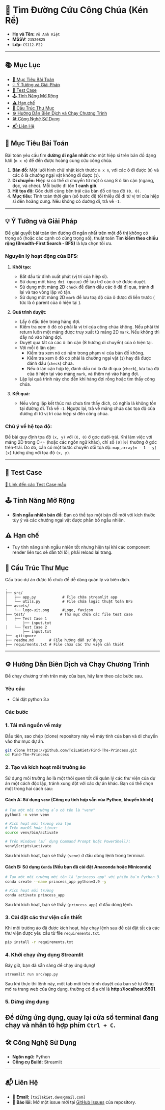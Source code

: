 # 🤴 Tìm Đường Cứu Công Chúa (Kén Rể)

- **Họ và Tên:** `Võ Anh Kiệt`
- **MSSV:** `23520825`
- **Lớp:** `CS112.P22`

---

## 📚 Mục Lục

- [🎯 Mục Tiêu Bài Toán](#-mục-tiêu-bài-toán)
- [💡 Ý Tưởng và Giải Pháp](#-ý-tưởng-và-giải-pháp)
- [📌 Test Case](#test-case)
- [🕹️ Tính Năng Mở Rộng](#tính-năng-mở-rộng)
- [⚠️ Hạn chế](#hạn-chế)
- [📂 Cấu Trúc Thư Mục](#-cấu-trúc-thư-mục)
- [⚙️ Hướng Dẫn Biên Dịch và Chạy Chương Trình](#️-hướng-dẫn-biên-dịch-và-chạy-chương-trình)
- [🛠️ Công Nghệ Sử Dụng](#️-công-nghệ-sử-dụng)
- [📬 Liên Hệ](#-liên-hệ)

## 🎯 Mục Tiêu Bài Toán

Bài toán yêu cầu tìm **đường đi ngắn nhất** cho một hiệp sĩ trên bản đồ dạng lưới (`m x n`) để đến được hoàng cung cứu công chúa.

1.  **Bản đồ:** Một lưới hình chữ nhật kích thước `m x n`, với các ô đi được (`0`) và các ô là chướng ngại vật không đi được (`1`).
2.  **Di chuyển:** Hiệp sĩ có thể di chuyển từ một ô sang 8 ô lân cận (ngang, dọc, và chéo). Mỗi bước đi tốn **1 canh giờ**.
3.  **Hệ tọa độ:** Góc dưới cùng bên trái của bản đồ có tọa độ `(0, 0)`.
4.  **Mục tiêu:** Tính toán thời gian (số bước đi) tối thiểu để đi từ vị trí của hiệp sĩ đến hoàng cung. Nếu không có đường đi, trả về `-1`.

---

## 💡 Ý Tưởng và Giải Pháp

Để giải quyết bài toán tìm đường đi ngắn nhất trên một đồ thị không có trọng số (hoặc các cạnh có cùng trọng số), thuật toán **Tìm kiếm theo chiều rộng (Breadth-First Search - BFS)** là lựa chọn tối ưu.

### Nguyên lý hoạt động của BFS:
1.  **Khởi tạo:**
    *   Bắt đầu từ đỉnh xuất phát (vị trí của hiệp sĩ).
    *   Sử dụng một `hàng đợi (queue)` để lưu trữ các ô sẽ được duyệt.
    *   Sử dụng một mảng 2D `check` để đánh dấu các ô đã đi qua, tránh đi lại và tạo vòng lặp vô tận.
    *   Sử dụng một mảng 2D `mark` để lưu toạ độ của ô được đi liền trước ( tức là ô parent của ô hiện tại ).

2.  **Quá trình duyệt:**
    *  Lấy ô đầu tiên trong hàng đợi.
    *  Kiểm tra xem ô đó có phải là vị trí của công chúa không. Nếu phải thì return luôn một mảng được truy xuất từ mảng 2D `mark`. Nếu không thì đẩy nó vào hàng đợi.
    *  Duyệt qua tất cả các ô lân cận (8 hướng di chuyển) của ô hiện tại.
    *  Với mỗi ô lân cận:
        *   Kiểm tra xem nó có nằm trong phạm vi của bản đồ không.
        *   Kiểm tra xem ô đó có phải là chướng ngại vật (`1`) hay đã được đánh dấu (`check`) chưa.
        *   Nếu ô lân cận hợp lệ, đánh dấu nó là đã đi qua (`check`), lưu tọa độ của ô hiện tại vào mảng `mark`, và thêm nó vào hàng đợi.
    *  Lặp lại quá trình này cho đến khi hàng đợi rỗng hoặc tìm thấy công chúa.
3.  **Kết quả:**
    *   Nếu vòng lặp kết thúc mà chưa tìm thấy đích, có nghĩa là không tồn tại đường đi. Trả về `-1`. Ngược lại, trả về mảng chứa các tọa độ của đường đi từ vị trí của hiệp sĩ đến công chúa.

### Chú ý về hệ tọa độ:
Đề bài quy định tọa độ `(x, y)` với `(0, 0)` ở góc dưới-trái. Khi làm việc với mảng 2D trong C++ (hoặc các ngôn ngữ khác), chỉ số `[0][0]` thường ở góc trên-trái. Do đó, cần có một bước chuyển đổi tọa độ:
`map_array[m - 1 - y][x]` tương ứng với tọa độ `(x, y)`.

---

## 📌 Test Case
[🧪 Link đến các Test Case mẫu](https://github.com/ToiLaKiet/Find-The-Princess/tree/master/test)

## 🕹️ Tính Năng Mở Rộng
- **Sinh ngẫu nhiên bản đồ**: Bạn có thể tạo một bản đồ mới với kích thước tùy ý và các chướng ngại vật được phân bố ngẫu nhiên.

## ⚠️ Hạn chế
- Tuy tính năng sinh ngẫu nhiên tốt nhưng hiện tại khi các component render liên tục sẽ dẫn tới lỗi, phải reload lại trang.

## 📂 Cấu Trúc Thư Mục

Cấu trúc dự án được tổ chức để dễ dàng quản lý và biên dịch.

```
.
├── src/
│   ├── app.py            # File chứa streamlit app
│   └── utils.py          # File chứa logic thuật toán BFS
├── assets/
│   └── logo-uit.png      #Logo, favicon
├── test/                # Thư mục chứa các file test case
│   ├── Test Case 1
        ├── input.txt
│   └── Test Case 2  
        ├── input.txt 
├── .gitignore
├── readme.md       # File hướng dẫn sử dụng    
├── requirments.txt # File chứa các thư viện cần thiết
```

---

## ⚙️ Hướng Dẫn Biên Dịch và Chạy Chương Trình

Để chạy chương trình trên máy của bạn, hãy làm theo các bước sau.

### Yêu cầu
- Cài đặt python 3.x

### Các bước
### 1. Tải mã nguồn về máy
Đầu tiên, sao chép (clone) repository này về máy tính của bạn và di chuyển vào thư mục dự án.
```bash
git clone https://github.com/ToiLaKiet/Find-The-Princess.git
cd Find-The-Princess
```

### 2. Tạo và kích hoạt môi trường ảo
Sử dụng môi trường ảo là một thói quen tốt để quản lý các thư viện của dự án một cách độc lập, tránh xung đột với các dự án khác. Bạn có thể chọn một trong hai cách sau:

#### Cách A: Sử dụng `venv` (Công cụ tích hợp sẵn của Python, khuyến khích)
```bash
# Tạo một môi trường ảo có tên là "venv"
python3 -m venv venv

# Kích hoạt môi trường vừa tạo
# Trên macOS hoặc Linux:
source venv/bin/activate

# Trên Windows (sử dụng Command Prompt hoặc PowerShell):
venv\Scripts\activate
```
Sau khi kích hoạt, bạn sẽ thấy `(venv)` ở đầu dòng lệnh trong terminal.

#### Cách B: Sử dụng `Conda` (Nếu bạn đã cài đặt Anaconda hoặc Miniconda)
```bash
# Tạo một môi trường mới tên là "princess_app" với phiên bản Python 3.9
conda create --name princess_app python=3.9 -y

# Kích hoạt môi trường
conda activate princess_app
```
Sau khi kích hoạt, bạn sẽ thấy `(princess_app)` ở đầu dòng lệnh.

### 3. Cài đặt các thư viện cần thiết
Khi môi trường ảo đã được kích hoạt, hãy chạy lệnh sau để cài đặt tất cả các thư viện được yêu cầu từ file `requirements.txt`.
```bash
pip install -r requirements.txt
```

### 4. Khởi chạy ứng dụng Streamlit
Bây giờ, bạn đã sẵn sàng để chạy ứng dụng!
```bash
streamlit run src/app.py
```
Sau khi thực thi lệnh này, một tab mới trên trình duyệt của bạn sẽ tự động mở ra trang web của ứng dụng, thường có địa chỉ là **http://localhost:8501**.

### 5. Dừng ứng dụng

Để dừng ứng dụng, quay lại cửa sổ terminal đang chạy và nhấn tổ hợp phím `Ctrl + C`.
---

## 🛠️ Công Nghệ Sử Dụng

- **Ngôn ngữ:** Python 
- **Công cụ Build:** Streamlit 

---

## 📬 Liên Hệ

- 📧 **Email:** `[toilakiet.dev@gmail.com]`
- 🐛 **Báo lỗi:** Mở một issue mới tại [GitHub Issues](https://github.com/ToiLaKiet/Find-The-Princess/issues) của repository.
